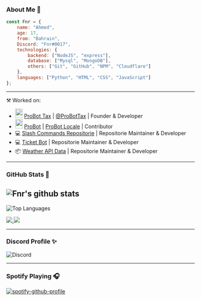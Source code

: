 ### About Me 👤

```js
const Fnr = {
    name: "Ahmed",
    age: 17,
    from: "Bahrain",
    Discord: "Fnr#0017",
    technologies: {
        backend: ["NodeJS", "express"],
        database: ["Mysql", "MongoDB"],
        others: ["Git", "GitHub", "NPM", "Cloudflare"]
    },
    languages: ["Python", "HTML", "CSS", "JavaScript"]
};
```
---
⚒ Worked on:
- <img src="https://cdn.discordapp.com/emojis/667093495865147402.webp" width="20" height="25"> [ProBot Tax](https://pbtax.xyz/) | [@ProBotTax](https://github.com/probot-tax) | Founder & Developer
- <img src="https://cdn.discordapp.com/emojis/667093495865147402.webp" width="20" height="25"> [ProBot](https://probot.io/) | [ProBot Locale](https://github.com/probotorg/locale) | Contributor
- 💻 [Slash Commands Repositorie](https://github.com/FnrDev/slash-commands) | Repositorie Maintainer & Developer
- 💻 [Ticket Bot](https://github.com/FnrDev/ticket-bot) | Repositorie Maintainer & Developer
- 📦 [Weather API Data](https://github.com/FnrDev/weather-api-data) | Repositorie Maintainer & Developer

---

### GitHub Stats 🌟
![Fnr's github stats](https://github-readme-stats.vercel.app/api?username=FnrDev&count_private=true&show_icons=true&theme=radical)
---
![Top Languages](https://github-readme-stats.vercel.app/api/top-langs/?username=fnrdev&layout=compact&theme=synthwave)

<a href="https://github.com/FnrDev?tab=followers">
  <img src="https://img.shields.io/github/followers/FnrDev">
</a>
<a href="https://github.com/FnrDev">
   <img src="https://komarev.com/ghpvc/?username=FnrDev">
</a>

---

### Discord Profile ✨
![Discord](https://discord.c99.nl/widget/theme-1/596227913209217024.png)

---

### Spotify Playing 🎧
[![spotify-github-profile](https://spotify-github-profile.vercel.app/api/view?uid=bb5e7y8mfcco6zb9axn8a3cq6&cover_image=true&theme=default)](https://spotify-github-profile.vercel.app/api/view?uid=bb5e7y8mfcco6zb9axn8a3cq6&redirect=true)
